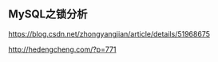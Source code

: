 ## MySQL之锁分析

https://blog.csdn.net/zhongyangjian/article/details/51968675

http://hedengcheng.com/?p=771



